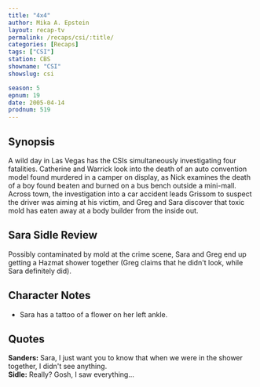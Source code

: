 ```yaml
---
title: "4x4"
author: Mika A. Epstein
layout: recap-tv
permalink: /recaps/csi/:title/
categories: [Recaps]
tags: ["CSI"]
station: CBS
showname: "CSI"
showslug: csi

season: 5  
epnum: 19
date: 2005-04-14  
prodnum: 519
---
```


## Synopsis

A wild day in Las Vegas has the CSIs simultaneously investigating four fatalities. Catherine and Warrick look into the death of an auto convention model found murdered in a camper on display, as Nick examines the death of a boy found beaten and burned on a bus bench outside a mini-mall. Across town, the investigation into a car accident leads Grissom to suspect the driver was aiming at his victim, and Greg and Sara discover that toxic mold has eaten away at a body builder from the inside out.

## Sara Sidle Review

Possibly contaminated by mold at the crime scene, Sara and Greg end up getting a Hazmat shower together (Greg claims that he didn't look, while Sara definitely did).

## Character Notes

* Sara has a tattoo of a flower on her left ankle.

## Quotes

**Sanders:** Sara, I just want you to know that when we were in the shower together, I didn't see anything.  
**Sidle:** Really? Gosh, I saw everything...